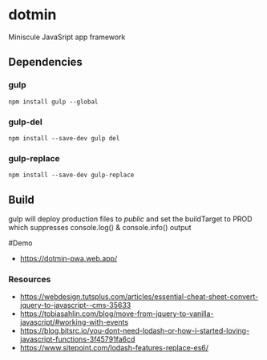 # dotmin
Miniscule JavaSript app framework

## Dependencies
### gulp
`npm install gulp --global`
### gulp-del
`npm install --save-dev gulp del`
### gulp-replace
`npm install --save-dev gulp-replace`

## Build
gulp will deploy production files to *public* and set the buildTarget to PROD which suppresses console.log() & console.info() output

#Demo
 - https://dotmin-pwa.web.app/

### Resources
- https://webdesign.tutsplus.com/articles/essential-cheat-sheet-convert-jquery-to-javascript--cms-35633
- https://tobiasahlin.com/blog/move-from-jquery-to-vanilla-javascript/#working-with-events
- https://blog.bitsrc.io/you-dont-need-lodash-or-how-i-started-loving-javascript-functions-3f45791fa6cd
- https://www.sitepoint.com/lodash-features-replace-es6/
